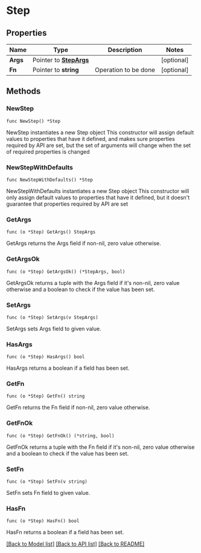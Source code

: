 # Step

## Properties

Name | Type | Description | Notes
------------ | ------------- | ------------- | -------------
**Args** | Pointer to [**StepArgs**](StepArgs.md) |  | [optional] 
**Fn** | Pointer to **string** | Operation to be done | [optional] 

## Methods

### NewStep

`func NewStep() *Step`

NewStep instantiates a new Step object
This constructor will assign default values to properties that have it defined,
and makes sure properties required by API are set, but the set of arguments
will change when the set of required properties is changed

### NewStepWithDefaults

`func NewStepWithDefaults() *Step`

NewStepWithDefaults instantiates a new Step object
This constructor will only assign default values to properties that have it defined,
but it doesn't guarantee that properties required by API are set

### GetArgs

`func (o *Step) GetArgs() StepArgs`

GetArgs returns the Args field if non-nil, zero value otherwise.

### GetArgsOk

`func (o *Step) GetArgsOk() (*StepArgs, bool)`

GetArgsOk returns a tuple with the Args field if it's non-nil, zero value otherwise
and a boolean to check if the value has been set.

### SetArgs

`func (o *Step) SetArgs(v StepArgs)`

SetArgs sets Args field to given value.

### HasArgs

`func (o *Step) HasArgs() bool`

HasArgs returns a boolean if a field has been set.

### GetFn

`func (o *Step) GetFn() string`

GetFn returns the Fn field if non-nil, zero value otherwise.

### GetFnOk

`func (o *Step) GetFnOk() (*string, bool)`

GetFnOk returns a tuple with the Fn field if it's non-nil, zero value otherwise
and a boolean to check if the value has been set.

### SetFn

`func (o *Step) SetFn(v string)`

SetFn sets Fn field to given value.

### HasFn

`func (o *Step) HasFn() bool`

HasFn returns a boolean if a field has been set.


[[Back to Model list]](../README.md#documentation-for-models) [[Back to API list]](../README.md#documentation-for-api-endpoints) [[Back to README]](../README.md)


